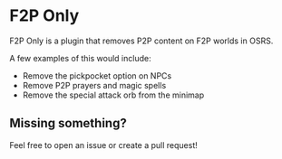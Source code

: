 # F2P Only
F2P Only is a plugin that removes P2P content on F2P worlds in OSRS.

A few examples of this would include:
* Remove the pickpocket option on NPCs
* Remove P2P prayers and magic spells
* Remove the special attack orb from the minimap

## Missing something?
Feel free to open an issue or create a pull request!
